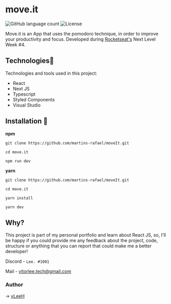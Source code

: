 # move.it
<img alt="GitHub language count" src="https://img.shields.io/github/languages/count/vLeeH/move.it?color=6E40C9&style=flat-square"> <img alt="License" src="https://img.shields.io/badge/license-MIT-6E40C9?style=flat-square">

Move.it is an App that uses the pomodoro technique, in order to improve your productivity and focus. Developed during <a href="https://rocketseat.com.br/">Rocketseat's</a> Next Level Week #4.

## Technologies🔧 
Technologies and tools used in this project:
- React
- Next JS
- Typescript
- Styled Components
- Visual Studio  


## Installation 📁
**npm**
```
git clone https://github.com/martins-rafael/moveIt.git 

cd move.it

npm run dev 
```

**yarn**
```
git clone https://github.com/martins-rafael/moveIt.git 

cd move.it

yarn install 

yarn dev
```

## Why? 

This project is part of my personal portfolio and learn about React JS, so, I'll be happy if you could provide me any feedback about the project, code, structure or anything that you can report that could make me a better developer!

Discord - `Lee. #1001`

Mail - <a>vitorlee.tech@gmail.com</a>

### Author 
→ <a href="https://github.com/vleeh">vLeeH</a>
